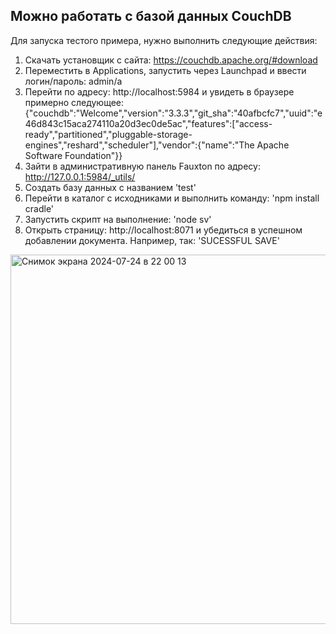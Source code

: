 Можно работать с базой данных CouchDB
--
Для запуска тестого примера, нужно выполнить следующие действия:
1. Скачать установщик с сайта: https://couchdb.apache.org/#download
2. Переместить в Applications, запустить через Launchpad и ввести логин/пароль: admin/a
3. Перейти по адресу: http://localhost:5984 и увидеть в браузере примерно следующее: {"couchdb":"Welcome","version":"3.3.3","git_sha":"40afbcfc7","uuid":"e46d843c15aca274110a20d3ec0de5ac","features":["access-ready","partitioned","pluggable-storage-engines","reshard","scheduler"],"vendor":{"name":"The Apache Software Foundation"}}
4. Зайти в административную панель Fauxton по адресу: http://127.0.0.1:5984/_utils/
5. Создать базу данных с названием 'test'
6. Перейти в каталог с исходниками и выполнить команду: 'npm install cradle'
7. Запустить скрипт на выполнение: 'node sv'
8. Открыть страницу: http://localhost:8071 и убедиться в успешном добавлении документа. Например, так: 'SUCESSFUL SAVE'

<img width="591" alt="Снимок экрана 2024-07-24 в 22 00 13" src="https://github.com/user-attachments/assets/fe582d11-f77b-48b9-bafb-76e45e343716">
